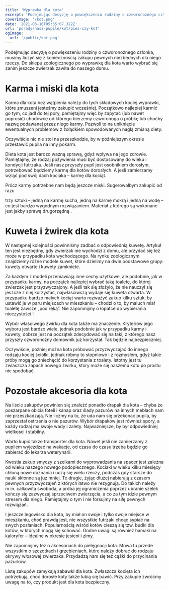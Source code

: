 ```yaml
---
title: 'Wyprawka dla kota'
excerpt: 'Podejmując decyzję o powiększeniu rodziny o czworonożnego członka, musimy liczyć się z koniecznością zakupu pewnych niezbędnych dla niego rzeczy. Do sklepu zoologicznego po wyprawkę dla kota warto wybrać się zanim jeszcze zwierzak zawita do naszego domu.'
coverImage: '/kot.png'
date: '2021-03-16T05:35:07.322Z'
url: 'porady/nasi-pupile/kot/pies-czy-kot'
ogImage:
  url: '/public/kot.png'
---
```


Podejmując decyzję o powiększeniu rodziny o czworonożnego członka, musimy liczyć się z koniecznością zakupu pewnych niezbędnych dla niego rzeczy. Do sklepu zoologicznego po wyprawkę dla kota warto wybrać się zanim jeszcze zwierzak zawita do naszego domu.


# Karma i miski dla kota


Karma dla kota bez wątpienia należy do tych składowych kociej wyprawki, które zmuszeni jesteśmy zakupić wcześniej. Początkowo najlepiej karmić go tym, co jadł do tej pory, pamiętajmy więc by zapytać (lub nawet poprosić) chodowcę od którego bierzemy czworonoga o próbkę lub choćby nazwę podawanej przez niego karmy. Pozwoli to na uniknięcie ewentualnych problemów z żołądkiem spowodowanych nagłą zmianą diety.

Oczywiście nic nie stoi na przeszkodzie, by w późniejszym okresie przestawić pupila na inny pokarm.

Dieta kota jest bardzo ważną sprawą, gdyż wpływa na jego zdrowie. Pamiętajmy, że rodzaj pożywienia musi być dostosowany do wieku i kondycji futrzaka. Jeśli nasz przyszły pupil jest osobnikiem dorosłym, potrzebować będziemy karmę dla kotów dorosłych. A jeśli zamierzamy wziąć pod swój dach kociaka – karmę dla kociąt.

Prócz karmy potrzebne nam będą jeszcze miski. Sugerowałbym zakupić od razu

trzy sztuki – jedną na karmę sucha, jedną na karmę mokrą i jedną na wodę – co jest bardzo wygodnym rozwiązaniem. Materiał z którego są wykonane jest jakby sprawą drugorzędną .


# Kuweta i żwirek dla kota


W następnej kolejności powinniśmy zadbać o odpowiednią kuwetę. Artykuł ten jest niezbędny, gdy zwierzak nie wychodzi z domu, ale przydać się też może w przypadku kota wychodzącego. Na rynku zoologicznym znajdziemy różne modele kuwet, które dzielimy na dwie podstawowe grupy:  kuwety otwarte i kuwety zamkniete.

Za każdym z modeli przemawiają inne cechy użytkowe, ale podobnie, jak w przypadku karmy, na początek najlepiej wybrać taką toaletę, do której zwierzak jest przyzwyczajony. A jeśli tak się złożyło, że nie nauczył się jeszcze z niej korzystać, najwłaściwszą wydaje się kuweta otwarta. W przypadku bardzo małych kociąt warto rozważyć zakup kilku sztuk, by ustawić je w paru miejscach w mieszkaniu – chodzi o to, by maluch miał toaletę zawsze „pod ręką”. Nie zapomnijmy o łopatce do wybierania nieczystości !

Wybór właściwego żwirku dla kota także ma znaczenie. Kryteriów jego wyboru jest bardzo wiele, jednak podobnie jak w przypadku karmy i kuwety, dobrze jest na początek zdecydować się na taki, z którego nasz przyszły czworonożny domownik już korzystał. Tak będzie najbezpieczniej.

Oczywiście, później można kota próbować przyzwyczajać do innego rodzaju kociej ściółki, jednak róbmy to stopniowo i z rozmysłem, gdyż takie próby mogą go zniechęcić do korzystania z toalety. Istotny jest tu zwłaszcza zapach nowego żwirku, który może się naszemu kotu po prostu nie spodobać.


# Pozostałe akcesoria dla kota


Na liście zakupów powinien się znaleźć ponadto drapak dla kota – chyba że poszarpane obicia foteli i kanap oraz ślady pazurów na innych meblach nam nie przeszkadzają. Nie liczmy na to, że uda nam się przekonać pupila, by zaprzestał ostrzenia o nie pazurów. Wybór drapaków jest również spory, a każdy rodzaj ma swoje wady i zalety. Najważniejsze, by był odpowiedniej wielkości i stabilny.

Warto kupić także transporter dla kota. Nawet jeśli nie zamierzamy z pupilem wyjeżdżać na wakacje, od czasu do czasu trzeba będzie go zabierać do lekarza weterynarii.

Kwestia zakup smyczy z szelkami do wyprowadzania na spacer jest zależna od wieku naszego nowego podopiecznego. Kociaki w wieku kilku miesięcy chłoną nowe doznania i uczą się wielu rzeczy, podczas gdy starsze do nauki skłonne są już mniej. Te drugie, żyjąc dłużej nabierają z czasem pewnych przyzwyczajeń z których łatwo nie rezygnują. Do takich należy m.in. całkowita swoboda, a próba jej ograniczenia poprzez ubranie szelek kończy się zazwyczaj sprzeciwem zwierzęcia, a co za tym idzie pewnym stresem dla niego. Pamiętajmy o tym i nie forsujmy na siłę pewnych rozwiązań.

I jeszcze legowisko dla kota, by miał on swoje i tylko swoje miejsce w mieszkaniu, choć prawdą jest, nie wszystkie futrzaki chcąc sypiać na swych posłaniach. Popularnością wśród kotów cieszą się tzw. budki dla kotów, w których mogą się schować. Godne uwagi są również hamaki na kaloryfer – idealne w okresie jesieni i zimy.

Nie zapomnijmy też o akcesoriach do pielęgnacji kota. Mowa tu przede wszystkim o szczotkach i grzebieniach, które należy dobrać do rodzaju okrywy włosowej zwierzaka. Przydadzą nam się też cążki do przycinania pazurków.

Listę zakupów zamykają zabawki dla kota. Zwłaszcza kocięta ich potrzebują, choć dorosłe koty także lubią się bawić. Przy zakupie zwróćmy uwagę na to, czy produkt jest dla kota bezpieczny.